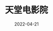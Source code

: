 ---
layout: movie-review
title: 天堂电影院
description: >
  有点儿催眠。
category: 电影
img: assets/img/movie/2022/天堂电影院.webp
star: 3
date: 2022-04-21
---